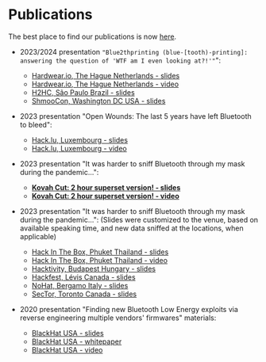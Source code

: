 # Publications

The best place to find our publications is now [here](https://darkmentor.com/publication/).

* 2023/2024 presentation `"Blue2thprinting (blue-[tooth)-printing]: answering the question of 'WTF am I even looking at?!'"`":
  * [Hardwear.io, The Hague Netherlands - slides](./2023/Blue2thprinting_Hardweario2023_Slides_With_Builds.pdf)
  * [Hardwear.io, The Hague Netherlands - video](https://www.youtube.com/watch?v=02Hdkalt-k0)
  * [H2HC, São Paulo Brazil - slides](./2023/Blue2thprinting_H2HC2023_Slides_With_Builds.pdf)
  * [ShmooCon, Washington DC USA - slides](./2024/Blue2thprinting_ShmooCon_Slides_With_Builds.pdf)

* 2023 presentation "Open Wounds: The last 5 years have left Bluetooth to bleed":
  * [Hack.lu, Luxembourg - slides](./2023/OpenWounds_Survey_Hacklu2023_Slides_With_Builds.pdf)
  * [Hack.lu, Luxembourg - video](https://www.youtube.com/watch?v=nvE9hqnrIq8)

* 2023 presentation "It was harder to sniff Bluetooth through my mask during the pandemic...":
  * **[Kovah Cut: 2 hour superset version! - slides](https://darkmentor.com/PandemicSniffing_KovahCut.pdf)**
  * **[Kovah Cut: 2 hour superset version! - video](https://youtu.be/TGxgPBPOv4Y)**

* 2023 presentation "It was harder to sniff Bluetooth through my mask during the pandemic...":
(Slides were customized to the venue, based on available speaking time, and new data sniffed at the locations, when applicable)
  * [Hack In The Box, Phuket Thailand - slides](./2023/PandemicSniffing_HITB2023_HKT_Slides_With_Builds.pdf)
  * [Hack In The Box, Phuket Thailand - video](www.youtube.com/watch?v=FRgHhB2X2x8)
  * [Hacktivity, Budapest Hungary - slides](./2023/PandemicSniffing_Hacktivity2023_Slides_With_Builds.pdf)
  * [Hackfest, Lévis Canada - slides](./2023/PandemicSniffing_Hackfest2023_Slides_With_Builds.pdf)
  * [NoHat, Bergamo Italy - slides](./2023/PandemicSniffing_NoHat2023_Slides_With_Builds.pdf)
  * [SecTor, Toronto Canada - slides](./2023/PandemicSniffing_SecTor2023_Slides_With_Builds.pdf)

* 2020 presentation "Finding new Bluetooth Low Energy exploits via reverse engineering multiple vendors' firmwares" materials:
  * [BlackHat USA - slides](./2020/TI_SILABS_BLE_RCEs/slides_TI_SILABS_BLE_RCEs_v1.0.0.pdf)
  * [BlackHat USA - whitepaper](./2020/TI_SILABS_BLE_RCEs/whitepaper_TI_SILABS_BLE_RCEs_v1.0.0.pdf)
  * [BlackHat USA - video](https://youtu.be/MRRkBWv4VVU)
